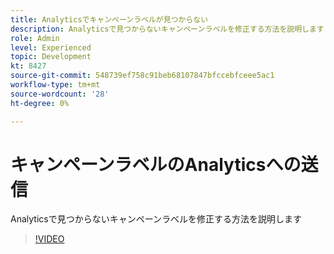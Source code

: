 ```yaml
---
title: Analyticsでキャンペーンラベルが見つからない
description: Analyticsで見つからないキャンペーンラベルを修正する方法を説明します
role: Admin
level: Experienced
topic: Development
kt: 8427
source-git-commit: 548739ef758c91beb68107847bfccebfceee5ac1
workflow-type: tm+mt
source-wordcount: '28'
ht-degree: 0%

---
```



# キャンペーンラベルのAnalyticsへの送信

Analyticsで見つからないキャンペーンラベルを修正する方法を説明します
>[!VIDEO](https://video.tv.adobe.com/v/335983?quality=12)
